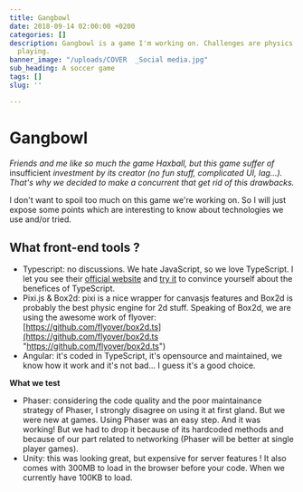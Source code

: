 ```yaml
---
title: Gangbowl
date: 2018-09-14 02:00:00 +0200
categories: []
description: Gangbowl is a game I'm working on. Challenges are physics and realtime
  playing.
banner_image: "/uploads/COVER  _Social media.jpg"
sub_heading: A soccer game
tags: []
slug: ''

---
```

# Gangbowl

_Friends and me like so much the game Haxball, but this game suffer of_ insufficient _investment by its creator (no fun stuff, complicated UI, lag...). That's why we decided to make a concurrent that get rid of this drawbacks._

I don't want to spoil too much on this game we're working on. So I will just expose some points which are interesting to know about technologies we use and/or tried.

## What front-end tools ?

* Typescript: no discussions. We hate JavaScript, so we love TypeScript. I let you see their [official website](https://www.typescriptlang.org/) and [try it](https://www.typescriptlang.org/play/index.html) to convince yourself about the benefices of TypeScript.
* Pixi.js & Box2d: pixi is a nice wrapper for canvasjs features and Box2d is probably the best physic engine for 2d stuff. Speaking of Box2d, we are using the awesome work of flyover: [https://github.com/flyover/box2d.ts](https://github.com/flyover/box2d.ts "https://github.com/flyover/box2d.ts")
* Angular: it's coded in TypeScript, it's opensource and maintained, we know how it work and it's not bad... I guess it's a good choice.

**What we test**

* Phaser: considering the code quality and the poor maintainance strategy of Phaser, I strongly disagree on using it at first gland. But we were new at games. Using Phaser was an easy step. And it was working! But we had to drop it because of its hardcoded methods and because of our part related to networking (Phaser will be better at single player games).
* Unity: this was looking great, but expensive for server features ! It also comes with 300MB to load in the browser before your code. When we currently have 100KB to load.
